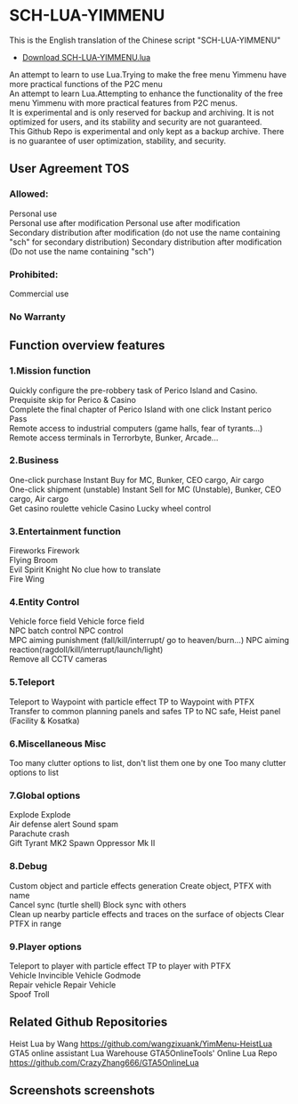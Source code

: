 # SCH-LUA-YIMMENU
This is the English translation of the Chinese script "SCH-LUA-YIMMENU"

* [Download SCH-LUA-YIMMENU.lua](https://github.com/sch-lda/SCH-LUA-YIMMENU)

An attempt to learn to use Lua.Trying to make the free menu Yimmenu have more practical functions of the P2C menu \
An attempt to learn Lua.Attempting to enhance the functionality of the free menu Yimmenu with more practical features from P2C menus. \
It is experimental and is only reserved for backup and archiving. It is not optimized for users, and its stability and security are not guaranteed. \
This Github Repo is experimental and only kept as a backup archive. There is no guarantee of user optimization, stability, and security.
## User Agreement TOS
### Allowed:
Personal use \
Personal use after modification Personal use after modification \
Secondary distribution after modification (do not use the name containing "sch" for secondary distribution) Secondary distribution after modification (Do not use the name containing "sch")
### Prohibited:
Commercial use
### No Warranty
## Function overview features
### 1.Mission function
Quickly configure the pre-robbery task of Perico Island and Casino. Prequisite skip for Perico & Casino\
Complete the final chapter of Perico Island with one click Instant perico Pass \
Remote access to industrial computers (game halls, fear of tyrants...) Remote access terminals in Terrorbyte, Bunker, Arcade...
### 2.Business
One-click purchase Instant Buy for MC, Bunker, CEO cargo, Air cargo\
One-click shipment (unstable) Instant Sell for MC (Unstable), Bunker, CEO cargo, Air cargo\
Get casino roulette vehicle Casino Lucky wheel control
### 3.Entertainment function
Fireworks Firework \
Flying Broom \
Evil Spirit Knight No clue how to translate \
Fire Wing
### 4.Entity Control
Vehicle force field Vehicle force field \
NPC batch control NPC control \
MPC aiming punishment (fall/kill/interrupt/ go to heaven/burn...) NPC aiming reaction(ragdoll/kill/interrupt/launch/light) \
Remove all CCTV cameras
### 5.Teleport
Teleport to Waypoint with particle effect TP to Waypoint with PTFX \
Transfer to common planning panels and safes TP to NC safe, Heist panel (Facility & Kosatka)
### 6.Miscellaneous Misc
Too many clutter options to list, don't list them one by one Too many clutter options to list
### 7.Global options
Explode Explode \
Air defense alert Sound spam \
Parachute crash \
Gift Tyrant MK2 Spawn Oppressor Mk II
### 8.Debug
Custom object and particle effects generation Create object, PTFX with name\
Cancel sync (turtle shell) Block sync with others\
Clean up nearby particle effects and traces on the surface of objects Clear PTFX in range
### 9.Player options
Teleport to player with particle effect TP to player with PTFX \
Vehicle Invincible Vehicle Godmode \
Repair vehicle Repair Vehicle \
Spoof Troll
## Related Github Repositories
Heist Lua by Wang https://github.com/wangzixuank/YimMenu-HeistLua \
GTA5 online assistant Lua Warehouse GTA5OnlineTools' Online Lua Repo https://github.com/CrazyZhang666/GTA5OnlineLua
## Screenshots screenshots
